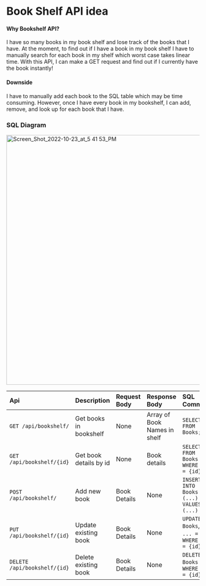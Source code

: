 # Book Shelf API idea

#### Why Bookshelf API?

I have so many books in my book shelf and lose track of the books that I have. At the moment, to find out if I have a book in my book shelf I have to manually search for each book in my shelf which worst case takes linear time. With this API, I can make a GET request and find out if I currently have the book instantly!

#### Downside

I have to manually add each book to the SQL table which may be time consuming. However, once I have every book in my bookshelf, I can add, remove, and look up for each book that I have.

### SQL Diagram
<img width="652" alt="Screen_Shot_2022-10-23_at_5 41 53_PM" src="https://user-images.githubusercontent.com/24259728/197421663-ecf2fc49-15e4-4a61-96db-4b0ff8a18722.png">

| Api              | Description     | Request Body | Response Body     | SQL Command |
| :--------        | :------- | :-------- | :------- | :--------------- |
| `GET /api/bookshelf/` | Get books in bookshelf | None | Array of Book Names in shelf | `SELECT * FROM Books;`|
| `GET /api/bookshelf/{id}` | Get book details by id | None | Book details | `SELECT * FROM Books WHERE Id = {id};` |
| `POST /api/bookshelf/` | Add new book | Book Details | None     | `INSERT INTO Books (...) VALUES (...)` |
| `PUT /api/bookshelf/{id}` | Update existing book | Book Details | None     | `UPDATE Books`, `SET ... = ...`, `WHERE Id = {id};`|
| `DELETE /api/bookshelf/{id}` | Delete existing book | Book Details | None     | `DELETE Books` , `WHERE Id = {id}`|
